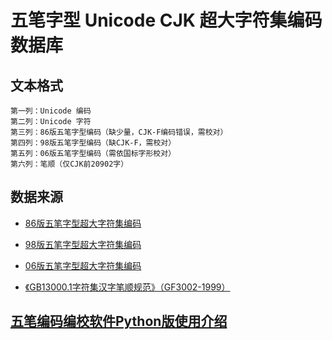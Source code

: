 # 五笔字型 Unicode CJK 超大字符集编码数据库

## 文本格式

```
第一列：Unicode 编码
第二列：Unicode 字符
第三列：86版五笔字型编码（缺少量，CJK-F编码错误，需校对）
第四列：98版五笔字型编码（缺CJK-F，需校对）
第五列：06版五笔字型编码（需依国标字形校对）
第六列：笔顺（仅CJK前20902字）
```

## 数据来源

* [86版五笔字型超大字符集编码](https://pan.baidu.com/s/1hq5kedm)

* [98版五笔字型超大字符集编码](https://github.com/yanhuacuo/98wubi-unicode)

* [06版五笔字型超大字符集编码](https://github.com/CNMan/UnicodeCJK-WuBi06)

* [《GB13000.1字符集汉字笔顺规范》（GF3002-1999）](http://club.excelhome.net/thread-649531-1-1.html)

## [五笔编码编校软件Python版使用介绍](https://github.com/CNMan/UnicodeCJK-WuBi/issues/5)

